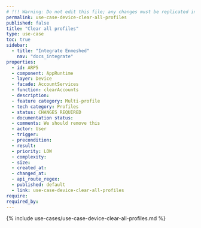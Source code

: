 ```yaml
---
# !!! Warning: Do not edit this file; any changes must be replicated in Excel !!!
permalink: use-case-device-clear-all-profiles
published: false
title: "Clear all profiles"
type: use-case
toc: true
sidebar:
  - title: "Integrate Enmeshed"
    nav: "docs_integrate"
properties:
  - id: ARP5
  - component: AppRuntime
  - layer: Device
  - facade: AccountServices
  - function: clearAccounts
  - description:
  - feature category: Multi-profile
  - tech category: Profiles
  - status: CHANGES REQUIRED
  - documentation status:
  - comments: We should remove this
  - actor: User
  - trigger:
  - precondition:
  - result:
  - priority: LOW
  - complexity:
  - size:
  - created_at:
  - changed_at:
  - api_route_regex:
  - published: default
  - link: use-case-device-clear-all-profiles
require:
required_by:
---
```


{% include use-cases/use-case-device-clear-all-profiles.md %}

